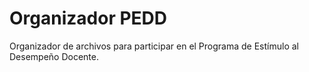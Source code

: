 # Organizador PEDD

Organizador de archivos para participar en el Programa de Estímulo al Desempeño Docente. 
